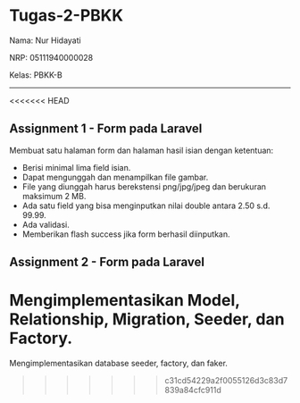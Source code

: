 # Tugas-2-PBKK
Nama: Nur Hidayati

NRP: 05111940000028

Kelas: PBKK-B

---
<<<<<<< HEAD
## Assignment 1 - Form pada Laravel
Membuat satu halaman form dan halaman hasil isian dengan ketentuan:
- Berisi minimal lima field isian.
- Dapat mengunggah dan menampilkan file gambar.
- File yang diunggah harus berekstensi png/jpg/jpeg dan berukuran maksimum 2 MB.
- Ada satu field yang bisa menginputkan nilai double antara 2.50 s.d. 99.99.
- Ada validasi.
- Memberikan flash success jika form berhasil diinputkan.

## Assignment 2 - Form pada Laravel
Mengimplementasikan Model, Relationship, Migration, Seeder, dan Factory.
=======
Mengimplementasikan database seeder, factory, dan faker.
>>>>>>> c31cd54229a2f0055126d3c83d7839a84cfc911d
